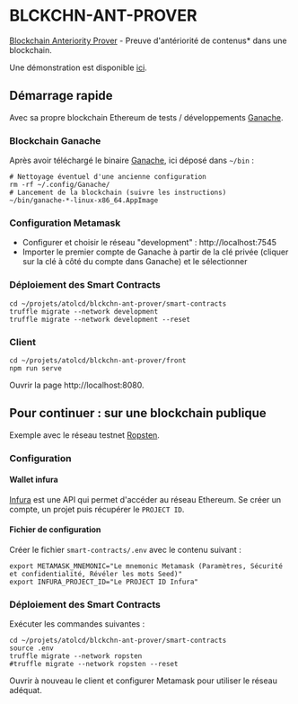 # BLCKCHN-ANT-PROVER

[Blockchain Anteriority Prover](https://github.com/cvagner/blckchn-ant-prover) - Preuve d'antériorité de contenus* dans une blockchain.

Une démonstration est disponible [ici](https://cvagner.keybase.pub/blckchn/ancrage/).

## Démarrage rapide

Avec sa propre blockchain Ethereum de tests / développements [Ganache](https://www.trufflesuite.com/ganache).

### Blockchain Ganache

Après avoir téléchargé le binaire [Ganache](https://www.trufflesuite.com/ganache), ici déposé dans `~/bin` :

```shell
# Nettoyage éventuel d'une ancienne configuration
rm -rf ~/.config/Ganache/
# Lancement de la blockchain (suivre les instructions)
~/bin/ganache-*-linux-x86_64.AppImage
```

### Configuration Metamask

* Configurer et choisir le réseau "development" : http://localhost:7545
* Importer le premier compte de Ganache à partir de la clé privée (cliquer sur la clé à côté du compte dans Ganache) et le sélectionner

### Déploiement des Smart Contracts

```shell
cd ~/projets/atolcd/blckchn-ant-prover/smart-contracts
truffle migrate --network development
truffle migrate --network development --reset
```

### Client

```shell
cd ~/projets/atolcd/blckchn-ant-prover/front
npm run serve
```
Ouvrir la page http://localhost:8080.


## Pour continuer : sur une blockchain publique

Exemple avec le réseau testnet [Ropsten](https://ropsten.etherscan.io/).

### Configuration

#### Wallet infura

[Infura](https://infura.io/) est une API qui permet d'accéder au réseau Ethereum.
Se créer un compte, un projet puis récupérer le `PROJECT ID`.

#### Fichier de configuration

Créer le fichier `smart-contracts/.env` avec le contenu suivant :
```
export METAMASK_MNEMONIC="Le mnemonic Metamask (Paramètres, Sécurité et confidentialité, Révéler les mots Seed)"
export INFURA_PROJECT_ID="Le PROJECT ID Infura"
```

### Déploiement des Smart Contracts

Exécuter les commandes suivantes :
```shell
cd ~/projets/atolcd/blckchn-ant-prover/smart-contracts
source .env
truffle migrate --network ropsten
#truffle migrate --network ropsten --reset
```

Ouvrir à nouveau le client et configurer Metamask pour utiliser le réseau adéquat.

